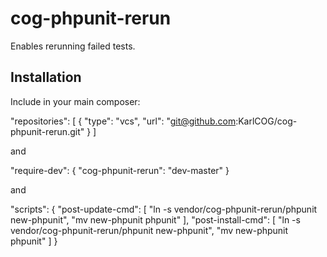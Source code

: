 # cog-phpunit-rerun

Enables rerunning failed tests.


## Installation

Include in your main composer:

"repositories": [
  {
    "type": "vcs",
    "url": "git@github.com:KarlCOG/cog-phpunit-rerun.git"
  }
]

and

"require-dev": {
  "cog-phpunit-rerun": "dev-master"
}

and

"scripts": {
  "post-update-cmd": [
    "ln -s vendor/cog-phpunit-rerun/phpunit new-phpunit",
    "mv new-phpunit phpunit"
  ],
  "post-install-cmd": [
    "ln -s vendor/cog-phpunit-rerun/phpunit new-phpunit",
    "mv new-phpunit phpunit"
  ]
}
